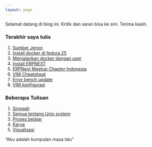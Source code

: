 ```yaml
---
layout: page
---
```


Selamat datang di blog ini. Kritik dan saran bisa ke sini. Terima kasih.

### Terakhir saya tulis 

1. [Sumber Jenon](/singgah/sumberjenon)
2. [Install docker di fedora 25](/unix/install-docker)
3. [Menjalankan docker dengan user](/unix/dont-let-non-root-user-run-docker)
4. [Install ERPNEXT](/learn/install-erpnext)
5. [ERPNext Meetup Chapter Indonesia](/singgah/ERPNextMeetup)
6. [VIM Cheatsheat](/learn/vim-cheatsheat)
7. [Error bench update](/unix/error-bench)
8. [VIM konfigurasi](/ngangsukaweruh/vim-config)

### Beberapa Tulisan

1. [Singgah](/singgah)
2. [Semua tentang Unix system](/unix)
3. [Proses belajar](/ngangsukaweruh)
4. [Karya](/karya)
5. [Visualisasi](/visualisasi)















<div id="quote">
	<div class="inner">
		<div id="blockquote">
		    “Aku adalah kumpulan masa lalu”
		</div>
	</div>
</div>
